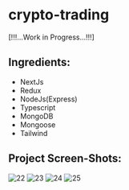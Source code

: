 # crypto-trading
[!!!...Work in Progress...!!!]

## Ingredients: 
  - NextJs
  - Redux
  - NodeJs(Express)
  - Typescript
  - MongoDB 
  - Mongoose
  - Tailwind

## Project Screen-Shots:

![22](https://user-images.githubusercontent.com/37554815/164143517-814f2ad1-ffdd-408b-95ed-60b7e99656a2.JPG)
![23](https://user-images.githubusercontent.com/37554815/164143523-85620f0e-6786-467b-9875-42d9847019df.JPG)
![24](https://user-images.githubusercontent.com/37554815/164143526-e32df729-8e80-4c45-bc9f-6544fcec3930.JPG)
![25](https://user-images.githubusercontent.com/37554815/164143528-2b16c18b-455f-41fb-ab4a-a6c7a72cfa5f.JPG)
